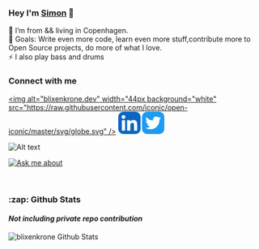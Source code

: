### Hey I'm [Simon][website] 👋

🏡 I’m from && living in Copenhagen.
<br />
🥅 Goals: Write even more code, learn even more stuff,contribute more to Open Source projects, do more of what I love.
<br />
⚡ I also play bass and drums
<br />

### Connect with me

[<img alt="blixenkrone.dev" width="44px background="white" src="https://raw.githubusercontent.com/iconic/open-iconic/master/svg/globe.svg" />][website]
[<img alt="blixenkrone | LinkedIn" width="44px" src="https://github.com/tandpfun/skill-icons/blob/main/icons/LinkedIn.svg" />][linkedin]
[<img alt="blixenkrone | Twitter" width="44px" src="https://github.com/tandpfun/skill-icons/raw/main/icons/Twitter.svg" />][twitter]
<br />

![Alt text](https://github.com/)

[![Ask me about](https://skillicons.dev/icons?i=aws,bash,docker,dynamodb,git,githubactions,go,kubernetes,md,nginx,postgres,raspberrypi,js,ts,redis)](https://skillicons.dev)

<br />


<h3>:zap: Github Stats</h3>
<h4><i>Not including private repo contribution</i></h4>
<img align="left" alt="blixenkrone Github Stats" src="https://github-readme-stats.vercel.app/api?username=blixenkrone&show_icons=true&hide_border=true" />


[website]: https://blixenkrone.dev
[twitter]: https://twitter.com/sblixenkrone
[linkedin]: https://linkedin.com/in/blixenkrone

